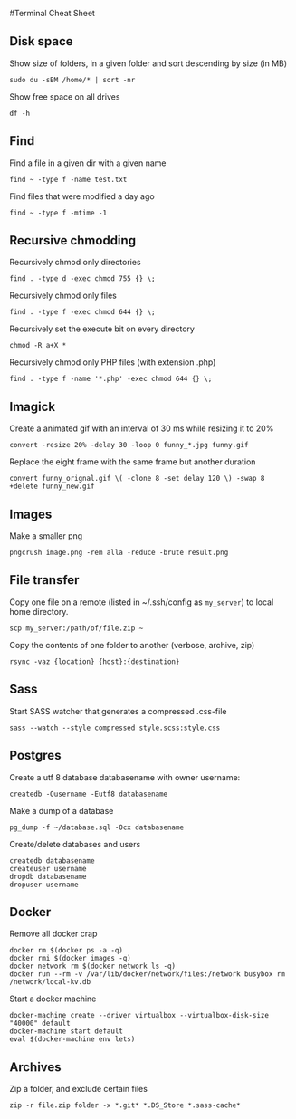#Terminal Cheat Sheet

## Disk space
Show size of folders, in a given folder and sort descending by size (in MB)

```
sudo du -sBM /home/* | sort -nr
```

Show free space on all drives

```
df -h
```


## Find

Find a file in a given dir with a given name

```
find ~ -type f -name test.txt
```


Find files that were modified a day ago

```
find ~ -type f -mtime -1
```

## Recursive chmodding

Recursively chmod only directories

```
find . -type d -exec chmod 755 {} \;
```

Recursively chmod only files
```
find . -type f -exec chmod 644 {} \;
```

Recursively set the execute bit on every directory

```
chmod -R a+X *
```

Recursively chmod only PHP files (with extension .php)

```
find . -type f -name '*.php' -exec chmod 644 {} \;
```

## Imagick

Create a animated gif with an interval of 30 ms while resizing it to 20%

```
convert -resize 20% -delay 30 -loop 0 funny_*.jpg funny.gif
```

Replace the eight frame with the same frame but another duration
```
convert funny_orignal.gif \( -clone 8 -set delay 120 \) -swap 8 +delete funny_new.gif
```

## Images

Make a smaller png

```
pngcrush image.png -rem alla -reduce -brute result.png
```


## File transfer

Copy one file on a remote (listed in ~/.ssh/config as `my_server`) to local home directory. 

```
scp my_server:/path/of/file.zip ~
```

Copy the contents of one folder to another (verbose, archive, zip)

```
rsync -vaz {location} {host}:{destination}
```

## Sass
Start SASS watcher that generates a compressed .css-file

```
sass --watch --style compressed style.scss:style.css
```

## Postgres

Create a utf 8 database databasename with owner username:
```
createdb -Ousername -Eutf8 databasename
```

Make a dump of a database

```
pg_dump -f ~/database.sql -Ocx databasename
```

Create/delete databases and users

```
createdb databasename
createuser username
dropdb databasename
dropuser username
```

## Docker
Remove all docker crap

```
docker rm $(docker ps -a -q)
docker rmi $(docker images -q)
docker network rm $(docker network ls -q)
docker run --rm -v /var/lib/docker/network/files:/network busybox rm /network/local-kv.db
```

Start a docker machine
```
docker-machine create --driver virtualbox --virtualbox-disk-size "40000" default
docker-machine start default
eval $(docker-machine env lets)
```

## Archives

Zip a folder, and exclude certain files

```
zip -r file.zip folder -x *.git* *.DS_Store *.sass-cache*
```

